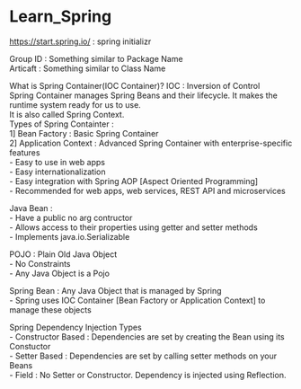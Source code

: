 # Learn_Spring

https://start.spring.io/ : spring initializr

Group ID : Something similar to Package Name \
Articaft : Something similar to Class Name 

What is Spring Container(IOC Container)? IOC : Inversion of Control\
Spring Container manages Spring Beans and their lifecycle. It makes the runtime system ready for us to use.\
It is also called Spring Context.\
 Types of Spring Containter : \
 1] Bean Factory : Basic Spring Container\
 2] Application Context : Advanced Spring Container with enterprise-specific features\
    - Easy to use in web apps\
    - Easy internationalization\
    - Easy integration with Spring AOP [Aspect Oriented Programming]\
    - Recommended for web apps, web services, REST API and microservices 

Java Bean : \
    - Have a public no arg contructor\
    - Allows access to their properties using getter and setter methods\
    - Implements java.io.Serializable

POJO : Plain Old Java Object \
    - No Constraints\
    - Any Java Object is a Pojo

Spring Bean : Any Java Object that is managed by Spring \
    - Spring uses IOC Container [Bean Factory or Application Context] to manage these objects

Spring Dependency Injection Types \
    - Constructor Based : Dependencies are set by creating the Bean using its Constuctor \
    - Setter Based : Dependencies are set by calling setter methods on your Beans \
    - Field : No Setter or Constructor. Dependency is injected using Reflection. 




